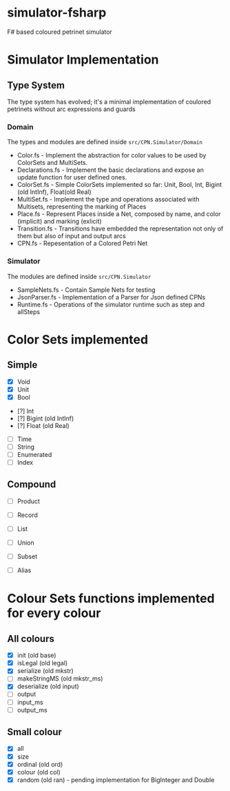 # simulator-fsharp
F# based coloured petrinet simulator

# Simulator Implementation
## Type System
The type system has evolved; it's a minimal implementation of coulored petrinets
without arc expressions and guards

### Domain
The types and modules are defined inside `src/CPN.Simulator/Domain`

- Color.fs - Implement the abstraction for color values to be used by ColorSets and MultiSets.
- Declarations.fs - Implement the basic declarations and expose an update function for user defined ones.
- ColorSet.fs - Simple ColorSets implemented so far: Unit, Bool, Int, Bigint (old IntInf), Float(old Real)
- MultiSet.fs - Implement the type and operations associated with Multisets, representing the marking of Places
- Place.fs - Represent Places inside a Net, composed by name, and color (implicit) and marking (exlicit)
- Transition.fs - Transitions have embedded the representation not only of them but also of input and output arcs
- CPN.fs - Repesentation of a Colored Petri Net

### Simulator
The modules are defined inside `src/CPN.Simulator`

- SampleNets.fs - Contain Sample Nets for testing
- JsonParser.fs - Implementation of a Parser for Json defined CPNs
- Runtime.fs - Operations of the simulator runtime such as step and allSteps

# Color Sets implemented
## Simple
- [x] Void
- [x] Unit
- [x] Bool
- [?] Int
- [?] Bigint (old IntInf)
- [?] Float (old Real)
- [ ] Time
- [ ] String
- [ ] Enumerated
- [ ] Index
## Compound
- [ ] Product
- [ ] Record
- [ ] List
- [ ] Union
- [ ] Subset
- [ ] Alias


# Colour Sets functions implemented for every colour
## All colours
- [x] init (old base)
- [x] isLegal (old legal)
- [x] serialize (old mkstr)
- [ ] makeStringMS (old mkstr_ms)
- [x] deserialize (old input)
- [ ] output
- [ ] input_ms
- [ ] output_ms
## Small colour
- [x] all
- [x] size
- [x] ordinal (old ord)
- [x] colour (old col)
- [x] random (old ran) - pending implementation for BigInteger and Double
